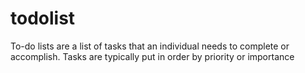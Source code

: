 # todolist
To-do lists are a list of tasks that an individual needs to complete or accomplish. Tasks are typically put in order by priority or importance
